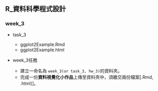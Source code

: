 ## R_資料科學程式設計

### week_3 

- task_3
    - ggplot2Example.Rmd
    - ggplot2Example.html

- week_3任務
    - 建立一命名為 `week_3(or task_3, hw_3)`的資料夾。
    - 完成一份**資料視覺化小作品**上傳至資料夾中，須繳交兩份檔案[.Rmd, .html)]。